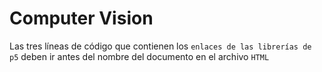 # Computer Vision

Las tres líneas de código que contienen los `enlaces de las librerías de p5` deben ir antes del nombre del documento en el archivo `HTML`
